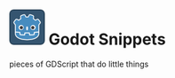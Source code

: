 # <img src="https://github.com/thinkier-tim/Godot-Snippets/blob/main/godot_icon.png"> Godot Snippets
 pieces of GDScript that do little things
